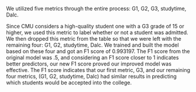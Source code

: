 We utilized five metrics through the entire process: G1, G2, G3, studytime, Dalc.

Since CMU considers a high-quality student one with a G3 grade of 15 or higher, we used this metric to label whether or not a student was admitted. We then dropped this metric from the table so that we were left with the remaining four: G1, G2, studytime, Dalc. We trained and built the model based on these four and got an F1 score of 0.993197. The F1 score from the original model was .5, and considering an F1 score closer to 1 indicates better predictors, our new F1 score proved our improved model was effective. The F1 score indicates that our first metric, G3, and our remaining four metrics, (G1, G2, studytime, Dalc) had similar results in predicting which students would be accepted into the college.
